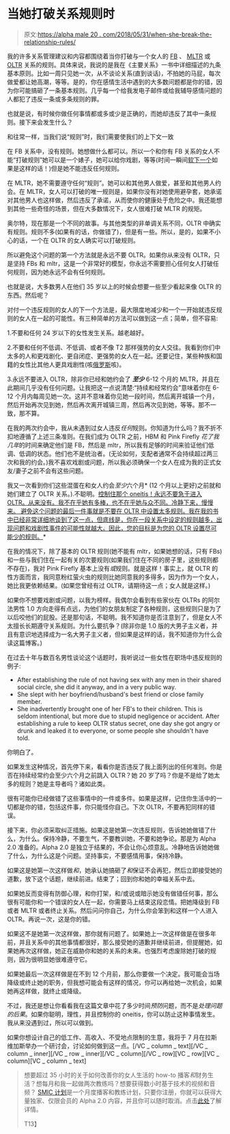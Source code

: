 # 当她打破关系规则时

> 原文:[https://alpha male 20 . com/2018/05/31/when-she-break-the-relationship-rules/](https://alphamale20.com/2018/05/31/when-she-breaks-the-relationship-rules/)

我的许多关系管理建议和内容都围绕着当你打破与一个女人的 [FB](https://blackdragonblog.com/glossary/#FB) 、 [MLTR](https://blackdragonblog.com/glossary/#MLTR) 或 [OLTR](https://blackdragonblog.com/glossary/#OLTR) 关系的规则。具体来说，我说的是我在《主要关系》一书中详细描述的九条基本原则。比如一周只见她一次，从不谈论关系(直到谈话)，不拍她的马屁，每次做爱都让她高潮，等等。是的，你在感情生活中遇到的大多数问题都是你的错，因为你可能搞砸了一条基本规则。几乎每一个给我发电子邮件或给我辅导感情问题的人都犯了违反一条或多条规则的罪。

也就是说，有时候你做任何事情都或多或少是正确的，而她却违反了其中一条规则。接下来会发生什么？

和往常一样，当我们说“规则”时，我们需要使我们的上下文一致

在 FB 关系中，没有规则。她想做什么都可以。所以一个和你有 FB 关系的女人不能“打破规则”她可以是一个婊子，她可以给你戏剧，等等(时间一瞬间[软下一个](https://blackdragonblog.com/glossary/#soft_next)如果是这样的话！)但是她不能违反任何规则。

在 MLTR，她不需要遵守任何“规则”。她可以和其他男人做爱，甚至和其他男人约会。在 MLTR，女人可以打破的唯一规则是，如果你没有对她使用避孕套，她承诺对其他男人也这样做，然后违反了承诺，从而使你的健康处于危险之中。我还能想到其他一些奇怪的场景，但在大多数情况下，女人很难打破 MLTR 的规矩。

奥尔特，现在那是一个不同的故事。与其他类型的非单调关系不同，OLTR 中确实有规则。规则不多(如果有的话，你做错了)，但是有一些。所以，是的，如果不小心的话，一个在 OLTR 的女人确实可以打破规则。

所以避免这个问题的第一个方法就是永远不要 OLTR。如果你从来没有 OLTR，只是坚持 FBs 和 mltr，这是一个非常好的模型，你永远不需要担心任何女人打破任何规则，因为她永远不会有任何规则。

也就是说，大多数男人在他们 35 岁以上的时候会想要一些至少看起来像 OLTR 的东西。然后呢？

对付一个违反规则的女人的下一个方法是，最大限度地减少和一个一开始就违反规则的女人在一起的可能性。有三种简单的方法可以做到这一点；简单，但不容易:

1.不要和任何 24 岁以下的女性发生关系。越老越好。

2.不要和任何不低调、不低调、或者不像 T2 那样强势的女人交往。我看到你们中太多的人和更戏剧化、更自闭症、更强势的女人在一起。还要记住，某些种族和国籍的女性比其他人更具戏剧性(咳[俄罗斯](https://blackdragonblog.com/2017/06/08/stopped-dating-russian-women/)咳)。

3.永远不要进入 OLTR，除非你已经和她约会了 ***至少*** 6-12 个月的 MLTR，并且在此期间几乎没有任何问题。让我把这一点说清楚:“持续和经常约会”意味着你在 6-12 个月内每周见她一次。这并不意味着你见她一段时间，然后离开城镇一个月，然后开始再次见到她，然后再次离开城镇三周，然后再次见到她，等等。那不一致，那不算。

在我的两次约会中，我从未遇到过女人违反*任何*规则。你知道为什么吗？我不折不扣地遵循了上述三条准则。在我们成为 OLTR 之前，HBM 和 Pink Firefly *花了我几年*的时间来确定他们是 FB，然后是 mltr，所以我有足够的时间来验证他们低调、低调的状态。他们也不是统治者。(无论如何，支配者通常不会持续超过两三次和我的约会。)我不喜欢戏剧或问题，所以我必须确保一个女人在成为我的正式女友/妻子之前不会有这些问题。

我又一次看到你们这些混蛋在和女人约会*至少*六个月* (12 个月以上更好)之前就和她们建立了 OLTR 关系。).不聪明。[控制住那个 oneitis！永远不要急于进入 OLTR。从来没有。我不在乎她有多棒，也不在乎她与众不同。冷静下来，慢慢来。 避免这个问题的最后一件事就是不要在 OLTR 中设置太多规则。我在我的书](https://blackdragonblog.com/2012/03/11/nine-steps-to-avoid-neediness-and-oneitis/)[中已经非常详细地谈到了这一点，但底线是，你在一段关系中设定的规则越多，出现问题和戏剧性事件的可能性就越大。因此，您的目标是为您的 OLTR 设置尽可能少的规则。](https://www.alphamale20.net/)*

在我的情况下，除了基本的 OLTR 规则(她不能有 mltr，如果她想的话，只有 FBs)和一些与我们住在一起有关的次要规则(如果我们住在不同的房子里，这些规则都不存在)，我对 Pink Firefly 基本上没有*或*规则。就是这样！事实上，就 OLTR 的性方面而言，我同意粉红萤火虫的规则比她同意我的多得多，因为作为一个女人，她比我更依赖结果。(如果您曾经有过 OLTR，请期待这一点；女人就是这样。)

如果你不想要戏剧或问题，以我为榜样。我偶尔会看到有些家伙在 OLTRs 的阿尔法男性 1.0 方向走得有点远，为他们的女朋友制定了各种规则，这些规则只是为了以后咬他们的屁股。还是那句话，不聪明。我不知道你是否注意到了，但是女人不太擅长长期遵守关系规则。为什么要抗争？(除非你是 1.0 版的大男子主义者，并且有意识地选择成为一名大男子主义者，但如果是这样的话，我不知道你为什么会读这篇博客。)

在过去十年与数百名男性谈论这个话题时，我听说过一些女性在职场中违反规则的例子:

*   After establishing the rule of not having sex with any men in their shared social circle, she did it anyway, and in a very public way.
*   She slept with her boyfriend/husband's best friend or close family member.
*   She inadvertently brought one of her FB's to their children. This is seldom intentional, but more due to stupid negligence or accident. After establishing a rule to keep OLTR status secret, one day she got angry or drunk and leaked it to everyone, or some people she shouldn't have told.

你明白了。

如果发生这种情况，首先停下来，看看你是否违反了我上面列出的任何准则。你是否在持续经常约会至少六个月之前跳入 OLTR？她 20 岁了吗？你是不是给了她太多的规则？她是主导者吗？诸如此类。

很有可能你已经做错了这些事情中的一件或多件。如果是这样，记住你生活中的一切都是你的错，包括这件事，你只能怪你自己。下次 OLTR，不要再犯同样的错误。

接下来，你必须采取纠正措施。如果这是她第一次违反规则，告诉她她做错了什么，为什么。保持冷静，不要生气，不要教训她，不要和她争论。那是为 Alpha 2.0 准备的。Alpha 2.0 是独立于结果的，不会让你心烦意乱。冷静地告诉她她做了什么，为什么这是个问题。坚持事实，不要感情用事，保持冷静。

如果这是她第一次这样做*和*，她承认她搞砸了*和*保证不会再犯，然后立即接受她的道歉，放下这个话题，继续前进。结束了；回到你和她的幸福关系中去。

如果她反而变得有防御心理，和你打架，和/或说或暗示她没有做错任何事，那么很有可能你和一个错误的女人在一起，你需要马上结束这段恋情。把她降级到 FB 或者 MLTR 或者终止关系。然后问问你自己，为什么你会笨到和这样一个人进入 OLTR。再说一次，这是你的错。

如果这不是她第一次这样做，那你就有问题了。如果她上一次这样做是在很多年前，并且关系中的其他事情都很好，那么接受她的道歉并继续前进，但提醒她，如果她再次这样做，她正在威胁你和她的关系的未来。也强烈考虑废除她打破的规则，因为很明显她很难遵守它。

如果她最后一次这样做是在不到 12 个月前，那么你要做一个决定。我可能会当场降级或终止她的职务，但我想可能会有这样的情况，你可以再给她一次机会，如果她再这样做，就终止或降级。

不过，我还是想让你看看我在这篇文章中花了多少时间*预防*问题，而不是*处理问题的后果*。如果你聪明，理性，并且控制你的 oneitis，你可以防止这种事情发生。我从来没遇到过，所以可以做到。

如果你想设计自己的低工作、高收入、不受地点限制的生意，我将于 7 月在拉斯维加斯举办一个研讨会，讨论如何做到这一点。[/VC _ column _ text][/VC _ column _ inner][/VC _ row _ inner][/VC _ column][/VC _ row][VC _ row][VC _ column][VC _ column _ text]

> 想要超过 35 小时的关于如何改善你的女人生活的 how-to 播客*和*财务生活？想每月和我一起做两次教练吗？想要获得数小时基于技术的视频和音频？ [SMIC 计划](https://alphamale20.kartra.com/page/vIL17)是一个月度播客和教练计划，只要你注册，你就可以获得大量独家、仅限会员的 Alpha 2.0 内容，并且你可以随时取消。点击[此处](https://alphamale20.kartra.com/page/vIL17)了解详情。
> 
> T13】